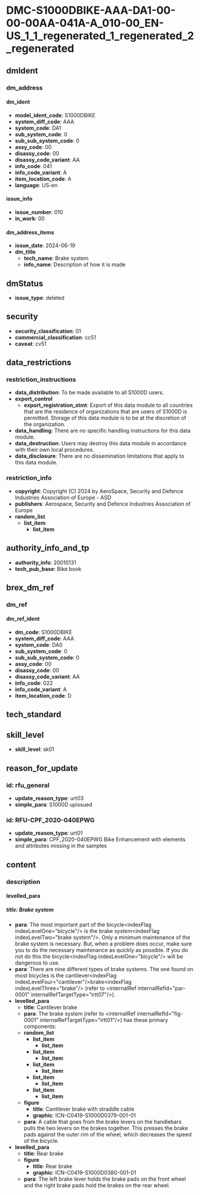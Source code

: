 # DMC-S1000DBIKE-AAA-DA1-00-00-00AA-041A-A_010-00_EN-US_1_1_regenerated_1_regenerated_2_regenerated

## dmIdent

### dm_address

#### dm_ident

*   **model_ident_code**: S1000DBIKE
*   **system_diff_code**: AAA
*   **system_code**: DA1
*   **sub_system_code**: 0
*   **sub_sub_system_code**: 0
*   **assy_code**: 00
*   **disassy_code**: 00
*   **disassy_code_variant**: AA
*   **info_code**: 041
*   **info_code_variant**: A
*   **item_location_code**: A
*   **language**: US-en

#### issue_info

*   **issue_number**: 010
*   **in_work**: 00

#### dm_address_items

*   **issue_date**: 2024-06-19
*   **dm_title**
    *   **tech_name**: Brake system
    *   **info_name**: Description of how it is made

## dmStatus

*   **issue_type**: deleted

## security

*   **security_classification**: 01
*   **commercial_classification**: cc51
*   **caveat**: cv51

## data_restrictions

### restriction_instructions

*   **data_distribution**: To be made available to all S1000D users.
*   **export_control**
    *   **export_registration_stmt**: Export of this data module to all countries that are the residence of organizations that are users of S1000D is permitted. Storage of this data module is to be at the discretion of the organization.
*   **data_handling**: There are no specific handling instructions for this data module.
*   **data_destruction**: Users may destroy this data module in accordance with their own local procedures.
*   **data_disclosure**: There are no dissemination limitations that apply to this data module.

### restriction_info

*   **copyright**: Copyright (C) 2024 by AeroSpace, Security and Defence Industries Association of Europe - ASD
*   **publishers**: Aerospace, Security and Defence Industries Association of Europe
*   **random_list**
    *   **list_item**
        *   **list_item**

## authority_info_and_tp

*   **authority_info**: 20010131
*   **tech_pub_base**: Bike book

## brex_dm_ref

### dm_ref

#### dm_ref_ident

*   **dm_code**: S1000DBIKE
*   **system_diff_code**: AAA
*   **system_code**: DA0
*   **sub_system_code**: 0
*   **sub_sub_system_code**: 0
*   **assy_code**: 00
*   **disassy_code**: 00
*   **disassy_code_variant**: AA
*   **info_code**: 022
*   **info_code_variant**: A
*   **item_location_code**: D

## tech_standard

## skill_level

*   **skill_level**: sk01

## reason_for_update

### id: rfu_general

*   **update_reason_type**: urt03
*   **simple_para**: S1000D upissued

### id: RFU-CPF_2020-040EPWG

*   **update_reason_type**: urt01
*   **simple_para**: CPF_2020-040EPWG Bike Enhancement with elements and attributes missing in the samples

## content

### description

#### levelled_para

##### title: Brake system

*   **para**: The most important part of the bicycle&lt;indexFlag indexLevelOne="bicycle"/&gt; is the brake system&lt;indexFlag indexLevelTwo="brake system"/&gt;. Only a minimum maintenance of the brake system is necessary. But, when a problem does occur, make sure you to do the necessary maintenance as quickly as possible. If you do not do this the bicycle&lt;indexFlag indexLevelOne="bicycle"/&gt; will be dangerous to use.
*   **para**: There are nine different types of brake systems. The one found on most bicycles is the cantilever&lt;indexFlag indexLevelFour="cantilever"/&gt;brake&lt;indexFlag indexLevelThree="brake"/&gt; (refer to &lt;internalRef internalRefId="par-0001" internalRefTargetType="irtt07"/&gt;).
*   **levelled_para**
    *   **title**: Cantilever brake
    *   **para**: The brake system (refer to &lt;internalRef internalRefId="fig-0001" internalRefTargetType="irtt01"/&gt;) has these primary components:
    *   **random_list**
        *   **list_item**
            *   **list_item**
        *   **list_item**
            *   **list_item**
        *   **list_item**
            *   **list_item**
        *   **list_item**
            *   **list_item**
        *   **list_item**
            *   **list_item**
    *   **figure**
        *   **title**: Cantilever brake with straddle cable
        *   **graphic**: ICN-C0419-S1000D0379-001-01
    *   **para**: A cable that goes from the brake levers on the handlebars pulls the two levers on the brakes together. This presses the brake pads against the outer rim of the wheel, which decreases the speed of the bicycle.
*   **levelled_para**
    *   **title**: Rear brake
    *   **figure**
        *   **title**: Rear brake
        *   **graphic**: ICN-C0419-S1000D0380-001-01
    *   **para**: The left brake lever holds the brake pads on the front wheel and the right brake pads hold the brakes on the rear wheel.